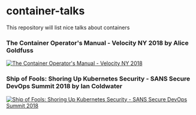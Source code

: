 # container-talks
This repository will list nice talks about containers

### The Container Operator's Manual - Velocity NY 2018 by Alice Goldfuss
[![The Container Operator's Manual - Velocity NY 2018](https://img.youtube.com/vi/zGw_xKF47T0/0.jpg)](https://www.youtube.com/watch?v=zGw_xKF47T0)


### Ship of Fools: Shoring Up Kubernetes Security - SANS Secure DevOps Summit 2018 by Ian Coldwater
[![Ship of Fools: Shoring Up Kubernetes Security - SANS Secure DevOps Summit 2018](https://img.youtube.com/vi/KR0o9WnAJMY/0.jpg)](https://www.youtube.com/watch?v=KR0o9WnAJMY)
